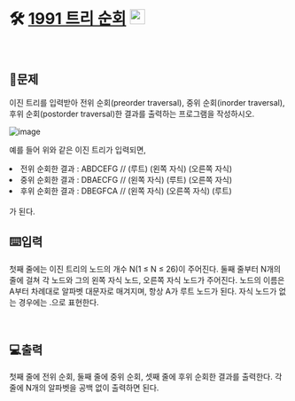 <br>

# 🛠️ [1991 트리 순회](http://www.acmicpc.net/problem/1991) <img height="27px" width="27px" src="https://static.solved.ac/tier_small/10.svg"/>

<br>

## 📖문제
이진 트리를 입력받아 전위 순회(preorder traversal), 중위 순회(inorder traversal), 후위 순회(postorder traversal)한 결과를 출력하는 프로그램을 작성하시오.

![image](https://github.com/user-attachments/assets/7f0dcbf2-174b-461f-8470-56b4135500c6)

예를 들어 위와 같은 이진 트리가 입력되면,
<li> 전위 순회한 결과 : ABDCEFG // (루트) (왼쪽 자식) (오른쪽 자식) </li>
<li> 중위 순회한 결과 : DBAECFG // (왼쪽 자식) (루트) (오른쪽 자식) </li>
<li> 후위 순회한 결과 : DBEGFCA // (왼쪽 자식) (오른쪽 자식) (루트) </li> <br>
가 된다.

<br>

## ⌨️입력
첫째 줄에는 이진 트리의 노드의 개수 N(1 ≤ N ≤ 26)이 주어진다. 둘째 줄부터 N개의 줄에 걸쳐 각 노드와 그의 왼쪽 자식 노드, 오른쪽 자식 노드가 주어진다. 노드의 이름은 A부터 차례대로 알파벳 대문자로 매겨지며, 항상 A가 루트 노드가 된다. 자식 노드가 없는 경우에는 .으로 표현한다.

<br>

## 💻출력
첫째 줄에 전위 순회, 둘째 줄에 중위 순회, 셋째 줄에 후위 순회한 결과를 출력한다. 각 줄에 N개의 알파벳을 공백 없이 출력하면 된다.

<br><br>

